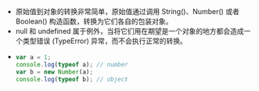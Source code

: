 - 原始值到对象的转换非常简单，原始值通过调用 String()、Number() 或者 Boolean() 构造函数，转换为它们各自的包装对象。
- null 和 undefined 属于例外，当将它们用在期望是一个对象的地方都会造成一个类型错误 (TypeError) 异常，而不会执行正常的转换。
- ```js
  var a = 1;
  console.log(typeof a); // number
  var b = new Number(a);
  console.log(typeof b); // object
  ```